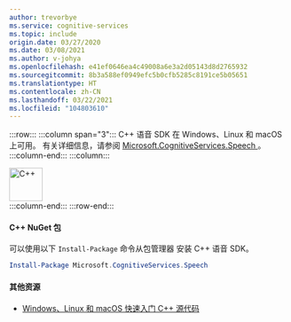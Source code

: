 ```yaml
---
author: trevorbye
ms.service: cognitive-services
ms.topic: include
origin.date: 03/27/2020
ms.date: 03/08/2021
ms.author: v-johya
ms.openlocfilehash: e41ef0646ea4c49008a6e3a2d05143d8d2765932
ms.sourcegitcommit: 8b3a588ef0949efc5b0cfb5285c8191ce5b05651
ms.translationtype: HT
ms.contentlocale: zh-CN
ms.lasthandoff: 03/22/2021
ms.locfileid: "104803610"
---
```

:::row:::
    :::column span="3":::
        C++ 语音 SDK 在 Windows、Linux 和 macOS 上可用。 有关详细信息，请参阅 <a href="https://www.nuget.org/packages/Microsoft.CognitiveServices.Speech" target="_blank">Microsoft.CognitiveServices.Speech </a>。
    :::column-end:::
    :::column:::
        <br>
        <div class="icon is-large">
            <img alt="C++" src="https://docs.microsoft.com/media/logos/logo_Cplusplus.svg" width="60px">
        </div>
    :::column-end:::
:::row-end:::

#### <a name="c-nuget-package"></a>C++ NuGet 包

可以使用以下 `Install-Package` 命令从包管理器  安装 C++ 语音 SDK。

```powershell
Install-Package Microsoft.CognitiveServices.Speech
```

#### <a name="additional-resources"></a>其他资源

- <a href="https://github.com/Azure-Samples/cognitive-services-speech-sdk/tree/master/quickstart/cpp" target="_blank">Windows、Linux 和 macOS 快速入门 C++ 源代码 </a>

